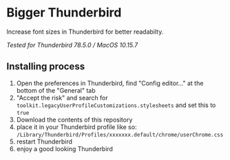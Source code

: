 # Bigger Thunderbird
Increase font sizes in Thunderbird for better readabilty.


_Tested for Thunderbird 78.5.0 / MacOS 10.15.7_


## Installing process

1. Open the preferences in Thunderbird, find "Config editor..." at the bottom of the "General" tab
2. "Accept the risk" and search for ```toolkit.legacyUserProfileCustomizations.stylesheets``` and set this to ```true```
3. Download the contents of this repository 
4. place it in your Thunderbird profile like so:  
  ```/Library/Thunderbird/Profiles/xxxxxxx.default/chrome/userChrome.css```  
5. restart Thunderbird
6. enjoy a good looking Thunderbird
